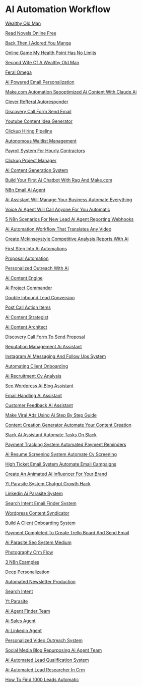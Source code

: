 <h1>AI Automation Workflow</h1><p><a href="post/wealthy-old-man.md">Wealthy Old Man</a></p>
<p><a href="post/read-novels-online-free.md">Read Novels Online Free</a></p>
<p><a href="post/back-then-i-adored-you-manga.md">Back Then I Adored You Manga</a></p>
<p><a href="post/online-game-my-health-point-has-no-limits.md">Online Game My Health Point Has No Limits</a></p>
<p><a href="post/second-wife-of-a-wealthy-old-man.md">Second Wife Of A Wealthy Old Man</a></p>
<p><a href="post/feral-omega.md">Feral Omega</a></p>
<p><a href="post/ai-powered-email-personalization-.md">Ai Powered Email Personalization </a></p>
<p><a href="post/make.com-automation-seooptimized-ai-content-with-claude-ai-.md">Make.com Automation Seooptimized Ai Content With Claude Ai </a></p>
<p><a href="post/clever-refferal-autoresponder-.md">Clever Refferal Autoresponder </a></p>
<p><a href="post/discovery-call-form--send-email-.md">Discovery Call Form  Send Email </a></p>
<p><a href="post/youtube-content-idea-generator-.md">Youtube Content Idea Generator </a></p>
<p><a href="post/clickup-hiring-pipeline-.md">Clickup Hiring Pipeline </a></p>
<p><a href="post/autonomous-waitlist-management-.md">Autonomous Waitlist Management </a></p>
<p><a href="post/payroll-system-for-hourly-contractors-.md">Payroll System For Hourly Contractors </a></p>
<p><a href="post/clickup-project-manager-.md">Clickup Project Manager </a></p>
<p><a href="post/ai-content-generation-system-.md">Ai Content Generation System </a></p>
<p><a href="post/build-your-first-ai-chatbot-with-rag-and-make.com-.md">Build Your First Ai Chatbot With Rag And Make.com </a></p>
<p><a href="post/n8n-email-ai-agent-.md">N8n Email Ai Agent </a></p>
<p><a href="post/ai-assistant-will-manage-your-business-automate-everything-.md">Ai Assistant Will Manage Your Business Automate Everything </a></p>
<p><a href="post/voice-ai-agent-will-call-anyone-for-you--automatic-.md">Voice Ai Agent Will Call Anyone For You  Automatic </a></p>
<p><a href="post/5-n8n-scenarios-for-new-lead-ai-agent-reporting-webhooks-.md">5 N8n Scenarios For New Lead Ai Agent Reporting Webhooks </a></p>
<p><a href="post/ai-automation-workflow-that-translates-any-video-.md">Ai Automation Workflow That Translates Any Video </a></p>
<p><a href="post/create-mckinseystyle-competitive-analysis-reports-with-ai-.md">Create Mckinseystyle Competitive Analysis Reports With Ai </a></p>
<p><a href="post/first-step-into-ai-automations-.md">First Step Into Ai Automations </a></p>
<p><a href="post/proposal-automation-.md">Proposal Automation </a></p>
<p><a href="post/personalized-outreach-with-ai-.md">Personalized Outreach With Ai </a></p>
<p><a href="post/ai-content-engine-.md">Ai Content Engine </a></p>
<p><a href="post/ai-project-commander-.md">Ai Project Commander </a></p>
<p><a href="post/double-inbound-lead-conversion-.md">Double Inbound Lead Conversion </a></p>
<p><a href="post/post-call--action-items-.md">Post Call  Action Items </a></p>
<p><a href="post/ai-content-strategist-.md">Ai Content Strategist </a></p>
<p><a href="post/ai-content-architect-.md">Ai Content Architect </a></p>
<p><a href="post/discovery-call-form-to-send-proposal-.md">Discovery Call Form To Send Proposal </a></p>
<p><a href="post/reputation-management-ai-assistant-.md">Reputation Management Ai Assistant </a></p>
<p><a href="post/instagram-ai-messaging-and-follow-ups-system-.md">Instagram Ai Messaging And Follow Ups System </a></p>
<p><a href="post/automating-client-onboarding-.md">Automating Client Onboarding </a></p>
<p><a href="post/ai-recruitment-cv-analysis-.md">Ai Recruitment Cv Analysis </a></p>
<p><a href="post/seo-wordpress-ai-blog-assistant-.md">Seo Wordpress Ai Blog Assistant </a></p>
<p><a href="post/email-handling-ai-assistant-.md">Email Handling Ai Assistant </a></p>
<p><a href="post/customer-feedback-ai-assistant-.md">Customer Feedback Ai Assistant </a></p>
<p><a href="post/make-viral-ads-using-ai--step-by-step-guide-.md">Make Viral Ads Using Ai  Step By Step Guide </a></p>
<p><a href="post/content-creation-generator-automate-your-content-creation-.md">Content Creation Generator Automate Your Content Creation </a></p>
<p><a href="post/slack-ai-assistant--automate-tasks-on-slack-.md">Slack Ai Assistant  Automate Tasks On Slack </a></p>
<p><a href="post/payment-tracking-system--automated-payment-reminders-.md">Payment Tracking System  Automated Payment Reminders </a></p>
<p><a href="post/ai-resume-screening-system--automate-cv-screening-.md">Ai Resume Screening System  Automate Cv Screening </a></p>
<p><a href="post/high-ticket-email-system--automate-email-campaigns-.md">High Ticket Email System  Automate Email Campaigns </a></p>
<p><a href="post/create-an-animated-ai-influencer-for-your-brand-.md">Create An Animated Ai Influencer For Your Brand </a></p>
<p><a href="post/yt-parasite-system-chatgpt-growth-hack-.md">Yt Parasite System Chatgpt Growth Hack </a></p>
<p><a href="post/linkedin-ai-parasite-system-.md">Linkedin Ai Parasite System </a></p>
<p><a href="post/search-intent-email-finder-system-.md">Search Intent Email Finder System </a></p>
<p><a href="post/wordpress-content-syndicator-.md">Wordpress Content Syndicator </a></p>
<p><a href="post/build-a-client-onboarding-system-.md">Build A Client Onboarding System </a></p>
<p><a href="post/payment-completed-to-create-trello-board-and-send-email-.md">Payment Completed To Create Trello Board And Send Email </a></p>
<p><a href="post/ai-parasite-seo-system-medium-.md">Ai Parasite Seo System Medium </a></p>
<p><a href="post/photography-crm-flow-.md">Photography Crm Flow </a></p>
<p><a href="post/3-n8n-examples-.md">3 N8n Examples </a></p>
<p><a href="post/deep-personalization-.md">Deep Personalization </a></p>
<p><a href="post/automated-newsletter-production-.md">Automated Newsletter Production </a></p>
<p><a href="post/search-intent-.md">Search Intent </a></p>
<p><a href="post/yt-parasite-.md">Yt Parasite </a></p>
<p><a href="post/ai-agent-finder-team-.md">Ai Agent Finder Team </a></p>
<p><a href="post/ai-sales-agent-.md">Ai Sales Agent </a></p>
<p><a href="post/ai-linkedin-agent-.md">Ai Linkedin Agent </a></p>
<p><a href="post/personalized-video-outreach-system-.md">Personalized Video Outreach System </a></p>
<p><a href="post/social-media--blog-repurposing-ai-agent-team-.md">Social Media  Blog Repurposing Ai Agent Team </a></p>
<p><a href="post/ai-automated-lead-qualification-system-.md">Ai Automated Lead Qualification System </a></p>
<p><a href="post/ai-automated-lead-researcher-in-crm-.md">Ai Automated Lead Researcher In Crm </a></p>
<p><a href="post/how-to-find-1000-leads--automatic-.md">How To Find 1000 Leads  Automatic </a></p>
